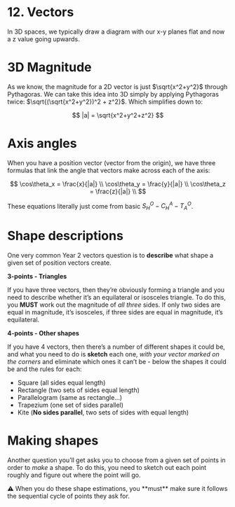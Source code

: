 # 12. Vectors

In 3D spaces, we typically draw a diagram with our x-y planes flat and now a z value going upwards.

# 3D Magnitude

As we know, the magnitude for a 2D vector is just $\sqrt{x^2+y^2}$ through Pythagoras. We can take this idea into 3D simply by applying Pythagoras twice: $\sqrt{(\sqrt{x^2+y^2})^2 + z^2}$. Which simplifies down to:

$$
|a| = \sqrt{x^2+y^2+z^2}
$$

# Axis angles

When you have a position vector (vector from the origin), we have three formulas that link the angle that vectors make across each of the axis:

$$
\cos\theta_x = \frac{x}{|a|} \\
\cos\theta_y = \frac{y}{|a|} \\
\cos\theta_z = \frac{z}{|a|} \\
$$

These equations literally just come from basic $S^O_H -C^A_H-T^O_A$.

# Shape descriptions

One very common Year 2 vectors question is to **describe** what shape a given set of position vectors create.

**3-points - Triangles**

If you have three vectors, then they’re obviously forming a triangle and you need to describe whether it’s an equilateral or isosceles triangle. To do this, you **MUST** work out the magnitude of *all three* sides. If only two sides are equal in magnitude, it’s isosceles, if three sides are equal in magnitude, it’s equilateral.

**4-points - Other shapes**

If you have 4 vectors, then there’s a number of different shapes it could be, and what you need to do is **sketch** each one, *with your vector marked on the corners* and eliminate which ones it can’t be - below the shapes it could be and the rules for each:

- Square (all sides equal length)
- Rectangle (two sets of sides equal length)
- Parallelogram (same as rectangle…)
- Trapezium (one set of sides parallel)
- Kite (**No sides parallel**, two sets of sides with equal length)

# Making shapes

Another question you’ll get asks you to choose from a given set of points in order to *make* a shape. To do this, you need to sketch out each point roughly and figure out where the point will go.

<aside>
⚠️ When you do these shape estimations, you **must** make sure it follows the sequential cycle of points they ask for.

</aside>